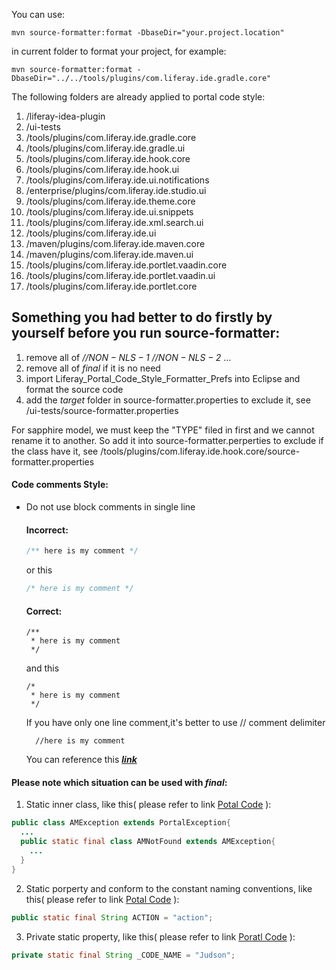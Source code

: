 You can use:

```
mvn source-formatter:format -DbaseDir="your.project.location"
```

in current folder to format your project, for example:

```
mvn source-formatter:format -DbaseDir="../../tools/plugins/com.liferay.ide.gradle.core"
```

The following folders are already applied to portal code style:
1. /liferay-idea-plugin
2. /ui-tests
3. /tools/plugins/com.liferay.ide.gradle.core
4. /tools/plugins/com.liferay.ide.gradle.ui
5. /tools/plugins/com.liferay.ide.hook.core
6. /tools/plugins/com.liferay.ide.hook.ui
7. /tools/plugins/com.liferay.ide.ui.notifications
8. /enterprise/plugins/com.liferay.ide.studio.ui
9. /tools/plugins/com.liferay.ide.theme.core
10. /tools/plugins/com.liferay.ide.ui.snippets
11. /tools/plugins/com.liferay.ide.xml.search.ui
12. /tools/plugins/com.liferay.ide.ui
14. /maven/plugins/com.liferay.ide.maven.core
15. /maven/plugins/com.liferay.ide.maven.ui
16. /tools/plugins/com.liferay.ide.portlet.vaadin.core
17. /tools/plugins/com.liferay.ide.portlet.vaadin.ui
18. /tools/plugins/com.liferay.ide.portlet.core

## Something you had better to do firstly by yourself before you run source-formatter:
1. remove all of *//$NON-NLS-1$* *//$NON-NLS-2$* ...
2. remove all of *final* if it is no need
3. import Liferay_Portal_Code_Style_Formatter_Prefs into Eclipse and format the source code
4. add the *target* folder in source-formatter.properties to exclude it, see /ui-tests/source-formatter.properties

For sapphire model, we must keep the "TYPE" filed in first and we cannot rename it to another.
So add it into source-formatter.perperties to exclude if the class have it, see     /tools/plugins/com.liferay.ide.hook.core/source-formatter.properties

#### Code comments Style:

* Do not use block comments in single line
    #### Incorrect:
    ```java
    /** here is my comment */
    ```
    or this
    ```java
    /* here is my comment */
    ```

    #### Correct:
    ```
    /**
	 * here is my comment
	 */
    ```
    and this
    ```
    /*
	 * here is my comment
	 */
    ```
    If you have only one line comment,it's better to use // comment delimiter
    ```
      //here is my comment
    ```
    You can reference this [***link***](https://github.com/liferay/liferay-portal/blob/master/portal-kernel/src/com/liferay/portal/kernel/cal/Recurrence.java)

#### Please note which situation can be used with *final*:
1. Static inner class, like this( please refer to link [Potal Code](https://github.com/liferay/liferay-portal/search?utf8=%E2%9C%93&q=amnotfound&type=) ):
```java
public class AMException extends PortalException{
  ...
  public static final class AMNotFound extends AMException{
    ...
  }
}
```
2. Static porperty and conform to the constant naming conventions, like this( please refer to link [Potal Code](https://github.com/liferay/liferay-portal/search?utf8=%E2%9C%93&q=public+static+final+&type=) ):
```java
public static final String ACTION = "action";
```
3. Private static property, like this( please refer to link [Poratl Code](https://github.com/liferay/liferay-portal/search?utf8=%E2%9C%93&q=private+static+final&type=)  ):
```java
private static final String _CODE_NAME = "Judson";
```